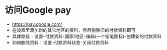 # 访问Google pay
- https://pay.google.com/
- 在设置里添加新的其它地区的资料，然后删除旧的付款资料即可
- 具体路径：设置-付款资料-国家/地区-编辑(一个铅笔图标)-创建新的付款资料
- 如何删除资料：设置-付款资料状态-关闭付款资料
